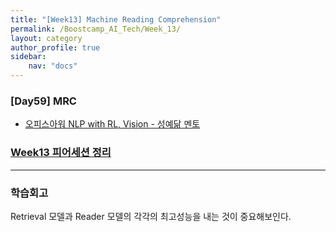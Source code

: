 ```yaml
---
title: "[Week13] Machine Reading Comprehension"
permalink: /Boostcamp_AI_Tech/Week_13/
layout: category
author_profile: true
sidebar:
    nav: "docs"
---
```


### [Day59] MRC

- [오피스아워 NLP with RL, Vision - 성예닮 멘토]({{site.url}}/)

### [Week13 피어세션 정리](https://github.com/sangmandu/SangSangPlus/tree/main/Meet-up%20log/Week%205)

---
### 학습회고

Retrieval 모델과 Reader 모델의 각각의 최고성능을 내는 것이 중요해보인다.




